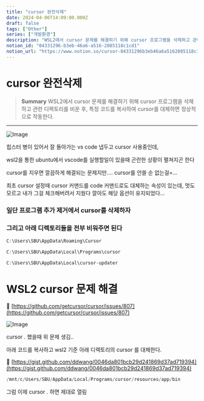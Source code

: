 ```yaml
---
title: "cursor 완전삭제"
date: 2024-04-06T14:09:00.000Z
draft: false
tags: ["Other"]
series: ["개발환경"]
description: "WSL2에서 cursor 문제를 해결하기 위해 cursor 프로그램을 삭제하고 관련 디렉토리를 비운 후, 특정 코드를 복사하여 cursor를 대체하면 정상적으로 작동한다."
notion_id: "04331296-b3eb-46a6-a516-2085118c1cd1"
notion_url: "https://www.notion.so/cursor-04331296b3eb46a6a5162085118c1cd1"
---
```


# cursor 완전삭제

> **Summary**
> WSL2에서 cursor 문제를 해결하기 위해 cursor 프로그램을 삭제하고 관련 디렉토리를 비운 후, 특정 코드를 복사하여 cursor를 대체하면 정상적으로 작동한다.

---

![Image](https://prod-files-secure.s3.us-west-2.amazonaws.com/09ccd4d5-876c-4bba-bbdf-cc77a0a11257/9295a3dd-2bdd-4a25-a346-38e04743cb83/Untitled.png?X-Amz-Algorithm=AWS4-HMAC-SHA256&X-Amz-Content-Sha256=UNSIGNED-PAYLOAD&X-Amz-Credential=ASIAZI2LB4663GX34UAS%2F20250724%2Fus-west-2%2Fs3%2Faws4_request&X-Amz-Date=20250724T115743Z&X-Amz-Expires=3600&X-Amz-Security-Token=IQoJb3JpZ2luX2VjEAMaCXVzLXdlc3QtMiJHMEUCIFsncplwfHVL8O6Qkqt6Iz%2B9B%2FpvLAiXG9D6MizSUyl6AiEArtEV22CXIKHpwYcme5gTNFI4wW9U6VGwdQjuJQwZ8Fwq%2FwMILBAAGgw2Mzc0MjMxODM4MDUiDG0zrLru%2BtfYkExGFircAwOHY5h7eh8ey%2FN9t9WkClFqilVAUYbOKUuS9VyKGu9EEva1HXRYzXvVbBJg0Fs8eYpKsSJujI5JKFiMRCk%2BzyDR7q85Vw4FnOgC6ovMGOgHMsZjguxu3CI3bzT07EhuIs%2BpGHd39k1x2o9PrFhFxqs5hI4h5s3Mp6LkXm%2Fj7F%2BMlbf%2BIU0w6q4YxLuV5f%2Fbq2avGtwgaXSPkVch4xN%2FPBnWwfX55gZ7evQz2rLCVwU6R87DN7PWUcEh1E9jz1reXDrR63wKPsnSk5d38qhgAU9xj3c764fRMWjZm%2BLbTtrJHfLIrALI%2FvsTRktSggvjtOdYOmoNL%2FsHooPyzzcInA0Qx06wWq20Nmys5fmg5%2BqbWkkd%2Fq1EH3wlPoyd4rKcZl%2F3T3nEd7W0S7I%2B0H7kfOKTtuvVw9bHpNruEClI5LRCI70%2FDWCkPTlruyxmDww47xBS%2FshRsEtlMER3pIOoaFUlN3GCH2Quqt9IYU8G6WpYV8hVov332vitbjkBXn%2Bn87%2Bi49IZQXciNgPxpXAe3Pw1iVLu3KrvKzhxgwzyvtjL82cnrDWq85wXnAxzPUXJSkrMwfpCmYvJY7VBGleFh%2FxPEEVFj3zgB2uzHugy5%2BOZXrp8yn%2Fx458jdbgfMMGbiMQGOqUB3k8uDMCSBizP8NOVW6eLiT7%2FoMXU0dFR%2Fj%2BFEetQj83qLnuIf46ZBsVlmjenQkm5atjPovo8WuzUeoZ7SWKab4ygol34u8njjvGrg7Ox9mmI2XS0T3FVorZynAsNUjWAG40bZv7G8bz8pHmArgNPOObOcY8o2bgzIABH8m%2BJ%2FGXcVSucUI9nEwZ3VU%2Fr3%2FEO96vwX4En91JC6u8KoYjMp9ix2NoF&X-Amz-Signature=191779a434e1c99cc99a46e3062dd80a3dc73652aac76f88488e5ee58b4af033&X-Amz-SignedHeaders=host&x-amz-checksum-mode=ENABLED&x-id=GetObject)

힙스터 병이 있어서 잘 돌아가는 vs code 냅두고 cursor 사용중인데,


wsl2을 통한 ubuntu에서 vscode를 실행할일이 있을때 곤란한 상황이 펼쳐지곤 한다


cursor를 지우면 깔끔하게 해결되는 문제지만…. cursor를 안쓸 순 없는걸=…


최초 cursor 설정때 cursor 커맨드를 code 커맨드로도 대체하는 속성이 있는데, 멋도 모르고 내가 그걸 체크해버려서 지웠다 깔아도 해당 옵션이 유지되었다…


### 일단 프로그램 추가 제거에서 cursor를 삭제하자

### 그리고 아래 디렉토리들을 전부 비워주면 된다

```c++
C:\Users\SBU\AppData\Roaming\Cursor
```

```c++
C:\Users\SBU\AppData\Local\Programs\cursor
```

```c++
C:\Users\SBU\AppData\Local\cursor-updater
```

# WSL2 cursor 문제 해결

🔗 [https://github.com/getcursor/cursor/issues/807](https://github.com/getcursor/cursor/issues/807)

![Image](https://prod-files-secure.s3.us-west-2.amazonaws.com/09ccd4d5-876c-4bba-bbdf-cc77a0a11257/e6821acc-4bad-4910-b1d3-a4117ae01990/Untitled.png?X-Amz-Algorithm=AWS4-HMAC-SHA256&X-Amz-Content-Sha256=UNSIGNED-PAYLOAD&X-Amz-Credential=ASIAZI2LB4663GX34UAS%2F20250724%2Fus-west-2%2Fs3%2Faws4_request&X-Amz-Date=20250724T115743Z&X-Amz-Expires=3600&X-Amz-Security-Token=IQoJb3JpZ2luX2VjEAMaCXVzLXdlc3QtMiJHMEUCIFsncplwfHVL8O6Qkqt6Iz%2B9B%2FpvLAiXG9D6MizSUyl6AiEArtEV22CXIKHpwYcme5gTNFI4wW9U6VGwdQjuJQwZ8Fwq%2FwMILBAAGgw2Mzc0MjMxODM4MDUiDG0zrLru%2BtfYkExGFircAwOHY5h7eh8ey%2FN9t9WkClFqilVAUYbOKUuS9VyKGu9EEva1HXRYzXvVbBJg0Fs8eYpKsSJujI5JKFiMRCk%2BzyDR7q85Vw4FnOgC6ovMGOgHMsZjguxu3CI3bzT07EhuIs%2BpGHd39k1x2o9PrFhFxqs5hI4h5s3Mp6LkXm%2Fj7F%2BMlbf%2BIU0w6q4YxLuV5f%2Fbq2avGtwgaXSPkVch4xN%2FPBnWwfX55gZ7evQz2rLCVwU6R87DN7PWUcEh1E9jz1reXDrR63wKPsnSk5d38qhgAU9xj3c764fRMWjZm%2BLbTtrJHfLIrALI%2FvsTRktSggvjtOdYOmoNL%2FsHooPyzzcInA0Qx06wWq20Nmys5fmg5%2BqbWkkd%2Fq1EH3wlPoyd4rKcZl%2F3T3nEd7W0S7I%2B0H7kfOKTtuvVw9bHpNruEClI5LRCI70%2FDWCkPTlruyxmDww47xBS%2FshRsEtlMER3pIOoaFUlN3GCH2Quqt9IYU8G6WpYV8hVov332vitbjkBXn%2Bn87%2Bi49IZQXciNgPxpXAe3Pw1iVLu3KrvKzhxgwzyvtjL82cnrDWq85wXnAxzPUXJSkrMwfpCmYvJY7VBGleFh%2FxPEEVFj3zgB2uzHugy5%2BOZXrp8yn%2Fx458jdbgfMMGbiMQGOqUB3k8uDMCSBizP8NOVW6eLiT7%2FoMXU0dFR%2Fj%2BFEetQj83qLnuIf46ZBsVlmjenQkm5atjPovo8WuzUeoZ7SWKab4ygol34u8njjvGrg7Ox9mmI2XS0T3FVorZynAsNUjWAG40bZv7G8bz8pHmArgNPOObOcY8o2bgzIABH8m%2BJ%2FGXcVSucUI9nEwZ3VU%2Fr3%2FEO96vwX4En91JC6u8KoYjMp9ix2NoF&X-Amz-Signature=8300cf64b78ca8aa3d501a4b0c77f7057e5d2c1ca5f93c019e1cf04390948bef&X-Amz-SignedHeaders=host&x-amz-checksum-mode=ENABLED&x-id=GetObject)

cursor . 했을때 위 문제 생김..


아래 코드를 복사하고 wsl2 기준 아래 디렉토리의 cursor 를 대체한다.

🔗 [https://gist.github.com/ddwang/0046da801bcb29d241869d37ad719394](https://gist.github.com/ddwang/0046da801bcb29d241869d37ad719394)

```c++
/mnt/c/Users/SBU/AppData/Local/Programs/cursor/resources/app/bin
```


그럼 이제 cursor . 하면 제대로 열림

